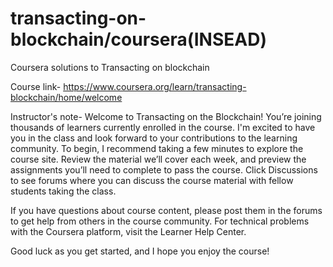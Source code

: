 # transacting-on-blockchain/coursera(INSEAD)
Coursera solutions to Transacting on blockchain 

Course link- https://www.coursera.org/learn/transacting-blockchain/home/welcome

Instructor's note- 
Welcome to Transacting on the Blockchain! You’re joining thousands of learners currently enrolled in the course. I'm excited to have you in the class and look forward to your contributions to the learning community.
To begin, I recommend taking a few minutes to explore the course site. Review the material we’ll cover each week, and preview the assignments you’ll need to complete to pass the course. Click Discussions to see forums where you can discuss the course material with fellow students taking the class.

If you have questions about course content, please post them in the forums to get help from others in the course community. For technical problems with the Coursera platform, visit the Learner Help Center.

Good luck as you get started, and I hope you enjoy the course!
